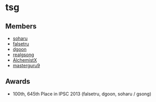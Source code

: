 tsg
===

Members
--
- [soharu](https://github.com/soharu)
- [falsetru](https://github.com/falsetru)
- [dgoon](https://github.com/dgoon)
- [realgsong](https://github.com/realgsong)
- [AlchemistX](https://github.com/AlchemistX)
- [masterguru9](https://github.com/masterguru9)

Awards
--
- 100th, 645th Place in IPSC 2013 (falsetru, dgoon, soharu / gsong)
